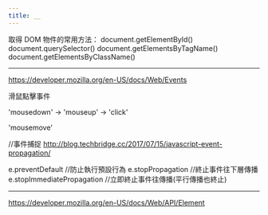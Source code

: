 ```yaml
---
title: __
---
```


取得 DOM 物件的常用方法：
document.getElementById()
document.querySelector()
document.getElementsByTagName()
document.getElementsByClassName()

---

https://developer.mozilla.org/en-US/docs/Web/Events

滑鼠點擊事件

'mousedown' -> 'mouseup' -> 'click'

'mousemove'

//事件捕捉
http://blog.techbridge.cc/2017/07/15/javascript-event-propagation/

e.preventDefault //防止執行預設行為
e.stopPropagation //終止事件往下層傳播
e.stopImmediatePropagation //立即終止事件往傳播(平行傳播也終止)

---

https://developer.mozilla.org/en-US/docs/Web/API/Element
